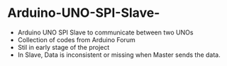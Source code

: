# Arduino-UNO-SPI-Slave-
- Arduino UNO SPI Slave to communicate between two UNOs
- Collection of codes from Arduino Forum
- Stil in early stage of the project
- In Slave, Data is inconsistent or missing when Master sends the data.
